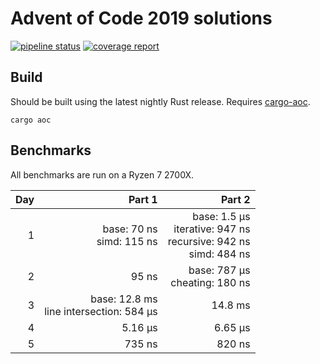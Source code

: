 # Advent of Code 2019 solutions

[![pipeline status](https://gitlab.com/Naalunth/aoc_2019/badges/master/pipeline.svg)](https://gitlab.com/Naalunth/aoc_2019/commits/master)
[![coverage report](https://gitlab.com/Naalunth/aoc_2019/badges/master/coverage.svg)](https://gitlab.com/Naalunth/aoc_2019/commits/master)

## Build
Should be built using the latest nightly Rust release. Requires [cargo-aoc](https://github.com/gobanos/cargo-aoc).
```
cargo aoc
```


## Benchmarks
All benchmarks are run on a Ryzen 7 2700X.

|  Day |                                     Part 1 |                                                                 Part 2 |
| ---: | -----------------------------------------: | ---------------------------------------------------------------------: |
|    1 |                base: 70 ns<br>simd: 115 ns | base: 1.5 µs<br>iterative: 947 ns<br>recursive: 942 ns<br>simd: 484 ns |
|    2 |                                      95 ns |                                       base: 787 µs<br>cheating: 180 ns |
|    3 | base: 12.8 ms<br>line intersection: 584 µs |                                                                14.8 ms |
|    4 |                                    5.16 µs |                                                                6.65 µs |
|    5 |                                     735 ns |                                                                 820 ns |
